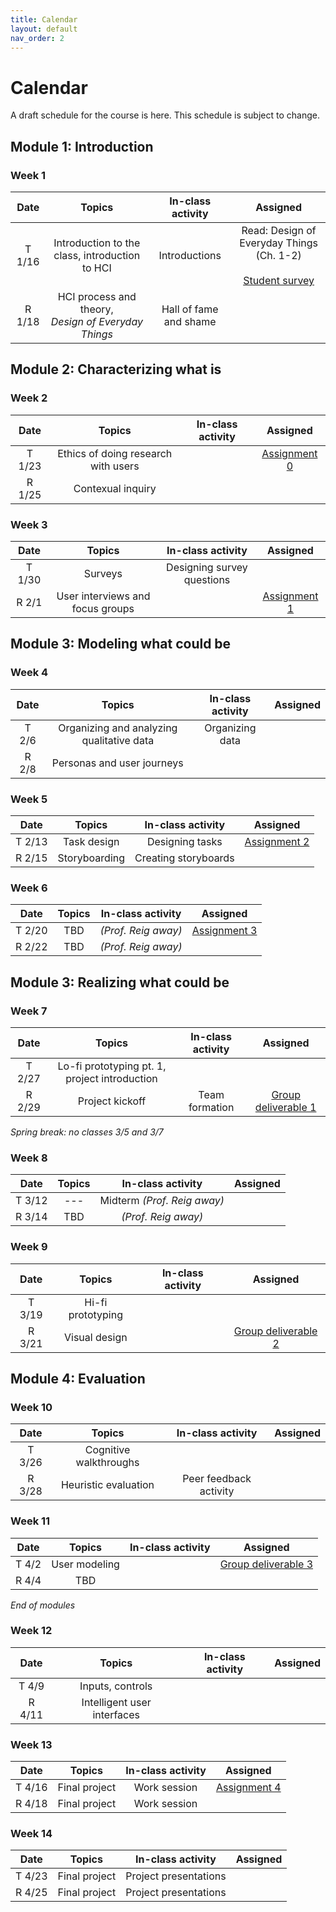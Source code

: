 ```yaml
---
title: Calendar
layout: default
nav_order: 2
---
```


# Calendar

A draft schedule for the course is here. This schedule is subject to change. 

## Module 1: Introduction

### Week 1

|  Date  |                         Topics                          |   In-class activity    |                                     Assigned                                      |
| :----: | :-----------------------------------------------------: | :--------------------: | :-------------------------------------------------------------------------------: |
| T 1/16 |     Introduction to the class, introduction to HCI      |     Introductions      | Read: Design of Everyday Things (Ch. 1-2) <br><br> [Student survey](/survey.html) |
| R 1/18 | HCI process and theory,<br> _Design of Everyday Things_ | Hall of fame and shame |                                                                                   |

## Module 2: Characterizing what is

### Week 2

|  Date  |               Topics                | In-class activity |          Assigned           |
| :----: | :---------------------------------: | :---------------: | :-------------------------: |
| T 1/23 | Ethics of doing research with users |                   | [Assignment 0](/indA0.html) |
| R 1/25 |          Contexual inquiry          |                   |                             |

### Week 3

|  Date  |              Topics              |     In-class activity      |          Assigned           |
| :----: | :------------------------------: | :------------------------: | :-------------------------: |
| T 1/30 |             Surveys              | Designing survey questions |                             |
| R 2/1  | User interviews and focus groups |                            | [Assignment 1](/indA1.html) |

## Module 3: Modeling what could be

### Week 4

| Date  |                  Topics                   | In-class activity | Assigned |
| :---: | :---------------------------------------: | :---------------: | :------: |
| T 2/6 | Organizing and analyzing qualitative data |  Organizing data  |          |
| R 2/8 |        Personas and user journeys         |                   |          |

### Week 5

|  Date  |    Topics     |  In-class activity   |          Assigned           |
| :----: | :-----------: | :------------------: | :-------------------------: |
| T 2/13 |  Task design  |   Designing tasks    | [Assignment 2](/indA2.html) |
| R 2/15 | Storyboarding | Creating storyboards |                             |

### Week 6

|  Date  | Topics |  In-class activity  |          Assigned           |
| :----: | :----: | :-----------------: | :-------------------------: |
| T 2/20 |  TBD   | _(Prof. Reig away)_ | [Assignment 3](/indA3.html) |
| R 2/22 |  TBD   | _(Prof. Reig away)_ |                             |

## Module 3: Realizing what could be

### Week 7

|  Date  |                    Topics                     | In-class activity |              Assigned               |
| :----: | :-------------------------------------------: | :---------------: | :---------------------------------: |
| T 2/27 | Lo-fi prototyping pt. 1, project introduction |                   |                                     |
| R 2/29 |                Project kickoff                |  Team formation   | [Group deliverable 1](/deliv1.html) |

_Spring break: no classes 3/5 and 3/7_

### Week 8

|  Date  | Topics |      In-class activity      | Assigned |
| :----: | :----: | :-------------------------: | :------: |
| T 3/12 |  ---   | Midterm _(Prof. Reig away)_ |          |
| R 3/14 |  TBD   |     _(Prof. Reig away)_     |          |

### Week 9

|  Date  |      Topics       | In-class activity |              Assigned               |
| :----: | :---------------: | :---------------: | :---------------------------------: |
| T 3/19 | Hi-fi prototyping |                   |                                     |
| R 3/21 |   Visual design   |                   | [Group deliverable 2](/deliv2.html) |

## Module 4: Evaluation

### Week 10

|  Date  |         Topics         |   In-class activity    | Assigned |
| :----: | :--------------------: | :--------------------: | :------: |
| T 3/26 | Cognitive walkthroughs |                        |          |
| R 3/28 |  Heuristic evaluation  | Peer feedback activity |          |

### Week 11

| Date  |    Topics     | In-class activity |              Assigned               |
| :---: | :-----------: | :---------------: | :---------------------------------: |
| T 4/2 | User modeling |                   | [Group deliverable 3](/deliv3.html) |
| R 4/4 |      TBD      |                   |                                     |

_End of modules_

### Week 12

|  Date  |           Topics            | In-class activity | Assigned |
| :----: | :-------------------------: | :---------------: | :------: |
| T 4/9  |      Inputs, controls       |                   |          |
| R 4/11 | Intelligent user interfaces |                   |          |

### Week 13

|  Date  |    Topics     | In-class activity |          Assigned           |
| :----: | :-----------: | :---------------: | :-------------------------: |
| T 4/16 | Final project |   Work session    | [Assignment 4](/indA4.html) |
| R 4/18 | Final project |   Work session    |                             |

### Week 14

|  Date  |    Topics     |   In-class activity   | Assigned |
| :----: | :-----------: | :-------------------: | :------: |
| T 4/23 | Final project | Project presentations |          |
| R 4/25 | Final project | Project presentations |          |
